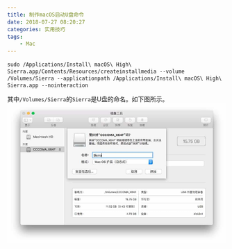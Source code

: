 ```yaml
---
title: 制作macOS启动U盘命令
date: 2018-07-27 08:20:27
categories: 实用技巧
tags:
    - Mac
---
```


```
sudo /Applications/Install\ macOS\ High\ Sierra.app/Contents/Resources/createinstallmedia --volume /Volumes/Sierra --applicationpath /Applications/Install\ macOS\ High\ Sierra.app --nointeraction
```
其中`/Volumes/Sierra`的`Sierra`是U盘的命名。如下图所示。
![](/media/15326512660951.jpg)


